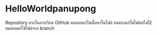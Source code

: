 # HelloWorldpanupong
Repository แรกในการเรียน GitHub 
ทดสอบแก้ไขเนื้อหาในไฟล์
ทดสอบแก้ไขไฟล์ครั้งที่2
ทดสอบแก้ไข้ไฟล์จาก branch
